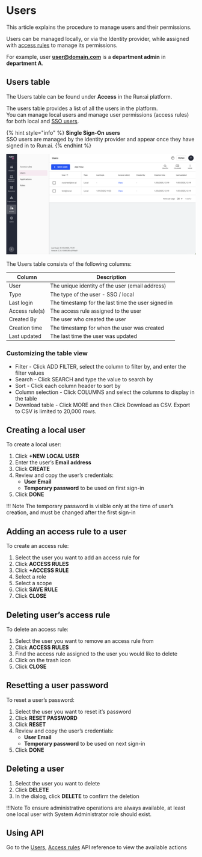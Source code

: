 # Users

This article explains the procedure to manage users and their permissions.

Users can be managed locally, or via the Identity provider, while assigned with [access rules](accessrules.md) to manage its permissions.

For example, user **user@domain.com** is a **department admin** in **department A**.

## Users table

The Users table can be found under **Access** in the Run:ai platform.

The users table provides a list of all the users in the platform.\
You can manage local users and manage user permissions (access rules) for both local and [SSO users](authentication-and-authorization.md#single-sign-on-sso).

{% hint style="info" %}
**Single Sign-On users**\
SSO users are managed by the identity provider and appear once they have signed in to Run:ai.
{% endhint %}

![](img/userstable.png)

The Users table consists of the following columns:

| Column         | Description                                        |
| -------------- | -------------------------------------------------- |
| User           | The unique identity of the user (email address)    |
| Type           | The type of the user - SSO / local                 |
| Last login     | The timestamp for the last time the user signed in |
| Access rule(s) | The access rule assigned to the user               |
| Created By     | The user who created the user                      |
| Creation time  | The timestamp for when the user was created        |
| Last updated   | The last time the user was updated                 |

### Customizing the table view

* Filter - Click ADD FILTER, select the column to filter by, and enter the filter values
* Search - Click SEARCH and type the value to search by
* Sort - Click each column header to sort by
* Column selection - Click COLUMNS and select the columns to display in the table
* Download table - Click MORE and then Click Download as CSV. Export to CSV is limited to 20,000 rows.

## Creating a local user

To create a local user:

1. Click **+NEW LOCAL USER**
2. Enter the user’s **Email address**
3. Click **CREATE**
4. Review and copy the user’s credentials:
   * **User Email**
   * **Temporary password** to be used on first sign-in
5. Click **DONE**

!!! Note The temporary password is visible only at the time of user’s creation, and must be changed after the first sign-in

## Adding an access rule to a user

To create an access rule:

1. Select the user you want to add an access rule for
2. Click **ACCESS RULES**
3. Click **+ACCESS RULE**
4. Select a role
5. Select a scope
6. Click **SAVE RULE**
7. Click **CLOSE**

## Deleting user’s access rule

To delete an access rule:

1. Select the user you want to remove an access rule from
2. Click **ACCESS RULES**
3. Find the access rule assigned to the user you would like to delete
4. Click on the trash icon
5. Click **CLOSE**

## Resetting a user password

To reset a user’s password:

1. Select the user you want to reset it’s password
2. Click **RESET PASSWORD**
3. Click **RESET**
4. Review and copy the user’s credentials:
   * **User Email**
   * **Temporary password** to be used on next sign-in
5. Click **DONE**

## Deleting a user

1. Select the user you want to delete
2. Click **DELETE**
3. In the dialog, click **DELETE** to confirm the deletion

!!!Note To ensure administrative operations are always available, at least one local user with System Administrator role should exist.

## Using API

Go to the [Users](https://app.run.ai/api/docs#tag/Users), [Access rules](https://app.run.ai/api/docs#tag/Access-rules) API reference to view the available actions
